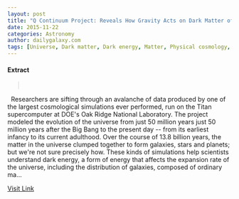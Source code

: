 ```yaml
---
layout: post
title: "Q Continuum Project: Reveals How Gravity Acts on Dark Matter of the Universe"
date: 2015-11-22
categories: Astronomy
author: dailygalaxy.com
tags: [Universe, Dark matter, Dark energy, Matter, Physical cosmology, Science, Cosmology, Physical universe, Outer space, Spacetime, Physical quantities, Natural philosophy, Astronomy, Physics, Physical sciences]
---
```





#### Extract
> 
 

 
Researchers are sifting through an avalanche of data produced by one of the largest cosmological simulations ever performed, run on the Titan supercomputer at DOE's Oak Ridge National Laboratory. The project modeled the evolution of the universe from just 50 million years just 50 million years after the Big Bang to the present day -- from its earliest infancy to its current adulthood. Over the course of 13.8 billion years, the matter in the universe clumped together to form galaxies, stars and planets; but we're not sure precisely how.
These kinds of simulations help scientists understand dark energy, a form of energy that affects the expansion rate of the universe, including the distribution of galaxies, composed of ordinary ma...



[Visit Link](http://www.dailygalaxy.com/my_weblog/2015/10/q-continuum-project-reveals-how-gravity-acts-on-dark-matter-of-the-universe.html)


